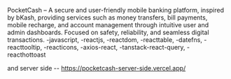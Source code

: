 PocketCash – A secure and user-friendly mobile banking platform, inspired by bKash, providing services such as money transfers, bill payments, mobile recharge, and account management through intuitive user and admin dashboards. Focused on safety, reliability, and seamless digital transactions.
-javascript,
-reactjs,
-reactdom,
-reacttable,
-datefns,
-reacttooltip,
-reacticons,
-axios-react,
-tanstack-react-query,
-reacthottoast


and server side -- https://pocketcash-server-side.vercel.app/
